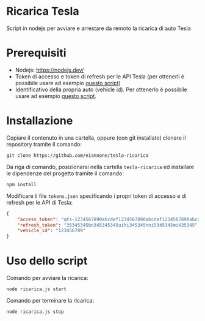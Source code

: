 # Ricarica Tesla
Script in nodejs per avviare e arrestare da remoto la ricarica di auto Tesla

# Prerequisiti
* Nodejs: https://nodejs.dev/
* Token di accesso e token di refresh per le API Tesla (per ottenerli è possibile usare ad esempio [questo script](https://gist.github.com/eiannone/c70a65226693a3779b97ef06ff418884#file-tesla-token-mjs))
* Identificativo della propria auto (vehicle id). Per ottenerlo è possibile usare ad esempio [questo script](https://gist.github.com/eiannone/90da6cd236bd25d3b708623f0b98d5ae#file-tesla-vehicle-id-mjs).

# Installazione
Copiare il contenuto in una cartella, oppure (con git installato) clonare il repository tramite il comando:
```
git clone https://github.com/eiannone/tesla-ricarica
```

Da riga di comando, posizionarsi nella cartella `tesla-ricarica` ed installare le dipendenze del progetto tramite il comando:
```
npm install
```

Modificare il file `tokens.json` specificando i propri token di accesso e di refresh per le API di Tesla:
```json
{
    "access_token": "qts-1234567890abcdef1234567890abcdef1234567890abcdef1234567890abcdef",
    "refresh_token": "35345345bn345345345uihi345345nni5345345mi435345",
    "vehicle_id": "123456789"
}
```

# Uso dello script
Comando per avviare la ricarica:
```
node ricarica.js start
```

Comando per terminare la ricarica:
```
node ricarica.js stop
```
